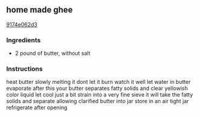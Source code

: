 ## home made ghee

[9174e062d3](https://cookpad.com/us/recipes/352258-home-made-ghee)

### Ingredients

 - 2 pound of butter, without salt

### Instructions

heat butter slowly melting it dont let it burn watch it well let water in butter evaporate after this your butter separates fatty solids and clear yellowish color liquid let cool just a bit strain into a very fine sieve it will take the fatty solids and separate allowing clarified butter into jar store in an air tight jar refrigerate after opening